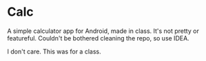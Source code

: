 Calc
====

A simple calculator app for Android, made in class. It's not pretty or featureful. Couldn't be bothered cleaning the repo, so use IDEA.

I don't care. This was for a class.
